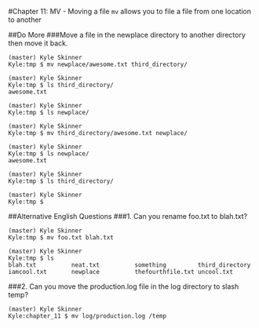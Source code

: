 #Chapter 11: MV - Moving a file
`mv` allows you to file a file from one location to another

##Do More
###Move a file in the newplace directory to another directory then move it back.
```
(master) Kyle Skinner
Kyle:tmp $ mv newplace/awesome.txt third_directory/

(master) Kyle Skinner
Kyle:tmp $ ls third_directory/
awesome.txt

(master) Kyle Skinner
Kyle:tmp $ ls newplace/

(master) Kyle Skinner
Kyle:tmp $ mv third_directory/awesome.txt newplace/

(master) Kyle Skinner
Kyle:tmp $ ls newplace/
awesome.txt

(master) Kyle Skinner
Kyle:tmp $ ls third_directory/

(master) Kyle Skinner
Kyle:tmp $
```

##Alternative English Questions
###1. Can you rename foo.txt to blah.txt?
```
(master) Kyle Skinner
Kyle:tmp $ mv foo.txt blah.txt

(master) Kyle Skinner
Kyle:tmp $ ls
blah.txt          neat.txt          something         third_directory
iamcool.txt       newplace          thefourthfile.txt uncool.txt
```

###2. Can you move the production.log file in the log directory to slash temp?
```
(master) Kyle Skinner
Kyle:chapter_11 $ mv log/production.log /temp
```
